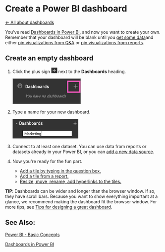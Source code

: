 ﻿<properties 
   pageTitle="Create a Power BI dashboard"
   description="Create a Power BI dashboard"
   services="powerbi" 
   documentationCenter="" 
   authors="v-anpasi" 
   manager="mblythe" 
   editor=""
   tags=""/>
 
<tags
   ms.service="powerbi"
   ms.devlang="NA"
   ms.topic="article"
   ms.tgt_pltfrm="NA"
   ms.workload="powerbi"
   ms.date="09/28/2015"
   ms.author="v-anpasi"/>
# Create a Power BI dashboard

[← All about dashboards](https://support.powerbi.com/knowledgebase/topics/65158-all-about-dashboards)

You've read [Dashboards in Power BI](http://support.powerbi.com/knowledgebase/articles/424868-dashboards-in-power-bi), and now you want to create your own. Remember that your dashboard will be blank until you [get some data](http://support.powerbi.com/knowledgebase/articles/434354-get-data)and either [pin visualizations from Q&A](http://support.powerbi.com/knowledgebase/articles/424874-pin-a-tile-to-a-dashboard-from-the-question-box) or [pin visualizations from reports](http://support.powerbi.com/knowledgebase/articles/430323-pin-a-tile-to-a-dashboard-from-a-report).

## Create an empty dashboard

1. Click the plus sign ![](media/powerbi-service-create-a-dashboard/PBI_PlusIcon.png) next to the **Dashboards** heading.

	![](media/powerbi-service-create-a-dashboard/dashboard.png)

2. Type a name for your new dashboard.

	![](media/powerbi-service-create-a-dashboard/PBI_CreateDashNewName.png)

3.  Connect to at least one dataset. You can use data from reports or datasets already in your Power BI, or you can [add a new data source](http://support.powerbi.com/knowledgebase/articles/434354-get-data).

4.  Now you're ready for the fun part.

	-   [Add a tile by typing in the question box.](http://support.powerbi.com/knowledgebase/articles/424874-add-a-tile-to-a-dashboard-from-q-a)
	-   [Add a tile from a report.](http://support.powerbi.com/knowledgebase/articles/430323-add-a-tile-to-a-dashboard-from-a-report)
	-   [Resize, move, rename, add hyperlinks to the tiles.](http://support.powerbi.com/knowledgebase/articles/424878-edit-a-tile-resize-move-rename-delete)

**TIP**: Dashboards can be wider and longer than the browser window. If so, they have scroll bars. Because you want to show everything important at a glance, we recommend making the dashboard fit the browser window. For more tips, see [Tips for designing a great dashboard](http://support.powerbi.com/knowledgebase/articles/433616-tips-for-designing-a-great-dashboard).

## See Also:

[Power BI - Basic Concepts](http://support.powerbi.com/knowledgebase/articles/487029-power-bi-preview-basic-concepts)

[Dashboards in Power BI](http://support.powerbi.com/knowledgebase/articles/424868-dashboards-in-power-bi)



